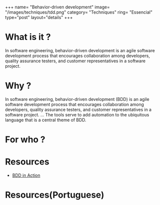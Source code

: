 +++
name= "Behavior-driven development"
image= "/images/techniques/tdd.png"
category= "Techniques"
ring= "Essencial"
type="post"
layout="details"
+++

# What is it ?

In software engineering, behavior-driven development is an agile software development process that encourages collaboration among developers, quality assurance testers, and customer representatives in a software project. 

# Why ?

In software engineering, behavior-driven development (BDD) is an agile software development process that encourages collaboration among developers, quality assurance testers, and customer representatives in a software project. ... The tools serve to add automation to the ubiquitous language that is a central theme of BDD.

# For who ?

# Resources
- [BDD in Action](https://www.manning.com/books/bdd-in-action)


# Resources(Portuguese)
